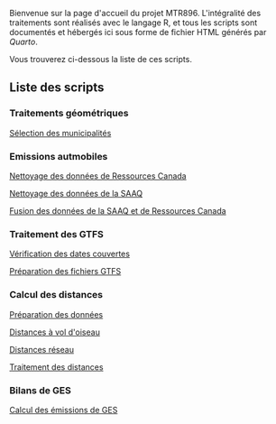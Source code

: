 Bienvenue sur la page d'accueil du projet MTR896. L'intégralité des traitements sont réalisés avec le langage R, et tous les scripts sont documentés et hébergés ici sous forme de fichier HTML générés par *Quarto*.

Vous trouverez ci-dessous la liste de ces scripts.

## Liste des scripts

### Traitements géométriques

[Sélection des municipalités](https://vic0sss.github.io/MTR896/geom/select_municipalitesEOD18.html)

### Emissions autmobiles

[Nettoyage des données de Ressources Canada](https://vic0sss.github.io/MTR896/emissionsAutomobiles/clean_RessourcesCanada.html)

[Nettoyage des données de la SAAQ](https://vic0sss.github.io/MTR896/emissionsAutomobiles/clean_SAAQ.html)

[Fusion des données de la SAAQ et de Ressources Canada](https://vic0sss.github.io/MTR896/emissionsAutomobiles/fusion_SAAQ_RessourcesCanada.html)

### Traitement des GTFS

[Vérification des dates couvertes](https://vic0sss.github.io/MTR896/gtfs/checkdates_GTFS.html)

[Préparation des fichiers GTFS](https://vic0sss.github.io/MTR896/gtfs/preparation_GTFS.html)

### Calcul des distances

[Préparation des données](https://vic0sss.github.io/MTR896/distances/preparation.html)

[Distances à vol d'oiseau](https://vic0sss.github.io/MTR896/distances/straightDistances.html)

[Distances réseau](https://vic0sss.github.io/MTR896/distances/networkDistances.html)

[Traitement des distances](https://vic0sss.github.io/MTR896/distances/traitementDistances.html)

### Bilans de GES

[Calcul des émissions de GES](https://vic0sss.github/MTR896/bilanGES/preparationGES.html)
